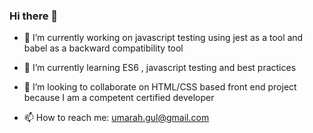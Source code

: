 ### Hi there 👋




- 🔭 I’m currently working on javascript testing using jest as a tool and babel as a backward compatibility tool

- 🌱 I’m currently learning ES6 , javascript testing and best practices 

- 👯 I’m looking to collaborate on HTML/CSS based front end project because I am a competent certified developer
 
- 📫 How to reach me: umarah.gul@gmail.com 



